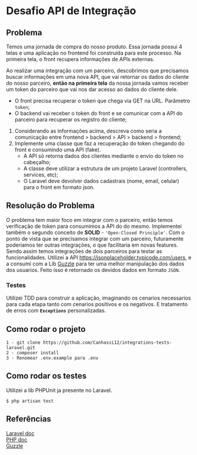 # Desafio API de Integração 

## Problema

Temos uma jornada de compra do nosso produto. Essa jornada possui 4 telas e uma aplicação no frontend foi construída para este processo. 
Na primeira tela, o front recupera informações de APIs externas.

Ao realizar uma integração com um parceiro, descobrimos que precisamos buscar informações em uma nova API, que vai retornar os 
dados do cliente do nosso parceiro, **então na primeira tela** da nossa jornada vamos receber um token do parceiro que vai nos dar acesso ao dados do cliente dele.

* O front precisa recuperar o token que chega via GET na URL. Parâmetro `token`;
* O backend vai receber o token do front e se comunicar com a API do parceiro para recuperar os registro do cliente;

1. Considerando as informações acima, descreva como seria a comunicação entre frontend > backend > API > backend > frontend;
2. Implemente uma classe que faz a recuperação do token chegando do front e consumindo uma API (fake).
   - A API só retorna dados dos clientes mediante o envio do token no cabeçalho;
   - A classe deve utilizar a estrutura de um projeto Laravel (controllers, services, etc);
   - O Laravel deve devolver dados cadastrais (nome, email, celular) para o front em formato json.

## Resolução do Problema

O problema tem maior foco em integrar com o parceiro, então temos verificação de token para consumimos a API do do mesmo. Implementei também o segundo conceito de **SOLID** - `'Open-Closed Principle'`. Com o ponto de vista que se precisamos integrar com um parceiro, futuramente poderiamos ter outras integrações, o que facilitaria em novas features. Sendo assim temos integrações de dois parceiros para testar as funcionalidades. Utilizei a API https://jsonplaceholder.typicode.com/users, e a consumi com a Lib [Guzzle](https://docs.guzzlephp.org/en/stable/) para ter uma melhor manipulação dos dados dos usuarios.
Feito isso é retornado os devidos dados em formato `JSON`.

### Testes

Utilizei TDD para construir a aplicação, imaginando os cenarios necessarios para cada etapa tanto com cenarios positivos e os negativos. E tratamento de erros com **`Exceptions`** personalizadas.

## Como rodar o projeto

```
1 - git clone https://github.com/Canhassi12/integrations-tests-laravel.git
2 - composer install
3 - Renomear .env.example para .env
```

## Como rodar os testes

Utilizei a lib PHPUnit ja presente no Laravel.

```
$ php artisan test
```

## Referências

[Laravel doc](https://laravel.com/docs/9.x) <br> [PHP doc](https://www.php.net) <br> [Guzzle](https://docs.guzzlephp.org/en/stable/)  
